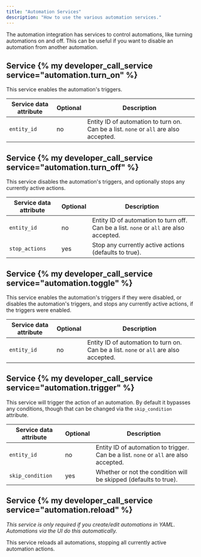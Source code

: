 ```yaml
---
title: "Automation Services"
description: "How to use the various automation services."
---
```


The automation integration has services to control automations, like turning automations on and off. This can be useful if you want to disable an automation from another automation.

## Service {% my developer_call_service service="automation.turn_on" %}

This service enables the automation's triggers.

Service data attribute | Optional | Description
-|-|-
`entity_id` | no | Entity ID of automation to turn on. Can be a list. `none` or `all` are also accepted.

## Service {% my developer_call_service service="automation.turn_off" %}

This service disables the automation's triggers, and optionally stops any currently active actions.

Service data attribute | Optional | Description
-|-|-
`entity_id` | no | Entity ID of automation to turn off. Can be a list. `none` or `all` are also accepted.
`stop_actions` | yes | Stop any currently active actions (defaults to true).

## Service {% my developer_call_service service="automation.toggle" %}

This service enables the automation's triggers if they were disabled, or disables the automation's triggers, and stops any currently active actions, if the triggers were enabled.

Service data attribute | Optional | Description
-|-|-
`entity_id` | no | Entity ID of automation to turn on. Can be a list. `none` or `all` are also accepted.

## Service {% my developer_call_service service="automation.trigger" %}

This service will trigger the action of an automation. By default it bypasses any conditions, though that can be changed via the `skip_condition` attribute.

Service data attribute | Optional | Description
-|-|-
`entity_id` | no | Entity ID of automation to trigger. Can be a list. `none` or `all` are also accepted.
`skip_condition` | yes | Whether or not the condition will be skipped (defaults to true).

## Service {% my developer_call_service service="automation.reload" %}

_This service is only required if you create/edit automations in YAML. Automations via the UI do this automatically._

This service reloads all automations, stopping all currently active automation actions.
